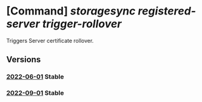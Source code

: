 # [Command] _storagesync registered-server trigger-rollover_

Triggers Server certificate rollover.

## Versions

### [2022-06-01](/Resources/mgmt-plane/L3N1YnNjcmlwdGlvbnMve30vcmVzb3VyY2Vncm91cHMve30vcHJvdmlkZXJzL21pY3Jvc29mdC5zdG9yYWdlc3luYy9zdG9yYWdlc3luY3NlcnZpY2VzL3t9L3JlZ2lzdGVyZWRzZXJ2ZXJzL3t9L3RyaWdnZXJyb2xsb3Zlcg==/2022-06-01.xml) **Stable**

<!-- mgmt-plane /subscriptions/{}/resourcegroups/{}/providers/microsoft.storagesync/storagesyncservices/{}/registeredservers/{}/triggerrollover 2022-06-01 -->

### [2022-09-01](/Resources/mgmt-plane/L3N1YnNjcmlwdGlvbnMve30vcmVzb3VyY2Vncm91cHMve30vcHJvdmlkZXJzL21pY3Jvc29mdC5zdG9yYWdlc3luYy9zdG9yYWdlc3luY3NlcnZpY2VzL3t9L3JlZ2lzdGVyZWRzZXJ2ZXJzL3t9L3RyaWdnZXJyb2xsb3Zlcg==/2022-09-01.xml) **Stable**

<!-- mgmt-plane /subscriptions/{}/resourcegroups/{}/providers/microsoft.storagesync/storagesyncservices/{}/registeredservers/{}/triggerrollover 2022-09-01 -->
